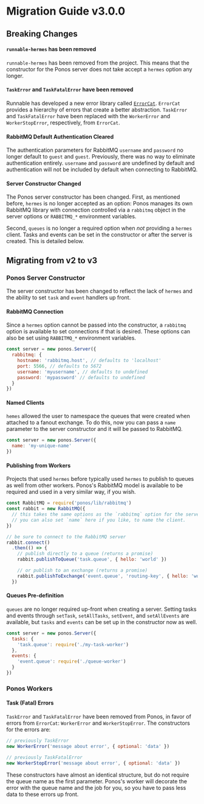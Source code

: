 # Migration Guide v3.0.0

## Breaking Changes

#### `runnable-hermes` has been removed

`runnable-hermes` has been removed from the project. This means that the constructor for the Ponos server does not take accept a `hermes` option any longer.

#### `TaskError` and `TaskFatalError` have been removed

Runnable has developed a new error library called [`ErrorCat`](https://github.com/Runnable/error-cat). `ErrorCat` provides a hierarchy of errors that create a better abstraction. `TaskError` and `TaskFatalError` have been replaced with the `WorkerError` and `WorkerStopError`, respectively, from `ErrorCat`.

#### RabbitMQ Default Authentication Cleared

The authentication parameters for RabbitMQ `username` and `password` no longer default to `guest` and `guest`. Previously, there was no way to eliminate authentication entirely. `username` and `password` are undefined by default and authentication will not be included by default when connecting to RabbitMQ.

#### Server Constructor Changed

The Ponos server constructor has been changed. First, as mentioned before, `hermes` is no longer accepted as an option: Ponos manages its own RabbitMQ library with connection controlled via a `rabbitmq` object in the server options or `RABBITMQ_*` environment variables.

Second, `queues` is no longer a required option when _not_ providing a `hermes` client. Tasks and events can be set in the constructor or after the server is created. This is detailed below.

## Migrating from v2 to v3

### Ponos Server Constructor

The server constructor has been changed to reflect the lack of `hermes` and the ability to set `task` and `event` handlers up front.

#### RabbitMQ Connection

Since a `hermes` option cannot be passed into the constructor, a `rabbitmq` option is available to set connections if that is desired. These options can also be set using `RABBITMQ_*` environment variables.

```javascript
const server = new ponos.Server({
  rabbitmq: {
    hostname: 'rabbitmq.host', // defaults to 'localhost'
    port: 5566, // defaults to 5672
    username: 'myusername', // defaults to undefined
    password: 'mypassword' // defaults to undefined
  }
})
```

#### Named Clients

`hemes` allowed the user to namespace the queues that were created when attached to a fanout exchange. To do this, now you can pass a `name` parameter to the server constructor and it will be passed to RabbitMQ.

```javascript
const server = new ponos.Server({
  name: 'my-unique-name'
})
```

#### Publishing from Workers

Projects that used `hermes` before typically used `hermes` to publish to queues as well from other workers. Ponos's RabbitMQ model is available to be required and used in a very similar way, if you wish.

```javascript
const RabbitMQ = require('ponos/lib/rabbitmq')
const rabbit = new RabbitMQ({
  // this takes the same options as the `rabbitmq` option for the server.
  // you can also set `name` here if you like, to name the client.
})

// be sure to connect to the RabbitMQ server
rabbit.connect()
  .then(() => {
    // publish directly to a queue (returns a promise)
    rabbit.publishToQueue('task.queue', { hello: 'world' })

    // or publish to an exchange (returns a promise)
    rabbit.publishToExchange('event.queue', 'routing-key', { hello: 'world' })
  })
```

#### Queues Pre-definition

`queues` are no longer required up-front when creating a server. Setting tasks and events through `setTask`, `setAllTasks`, `setEvent`, and `setAllEvents` are available, but `tasks` and `events` can be set up in the constructor now as well.

```javascript
const server = new ponos.Server({
  tasks: {
    'task.queue': require('./my-task-worker')
  },
  events: {
    'event.queue': require('./queue-worker')
  }
})
```

### Ponos Workers

#### Task (Fatal) Errors

`TaskError` and `TaskFatalError` have been removed from Ponos, in favor of errors from `ErrorCat`: `WorkerError` and `WorkerStopError`. The constructors for the errors are:

```javascript
// previously TaskError
new WorkerError('message about error', { optional: 'data' })

// previously TaskFatalError
new WorkerStopError('message about error', { optional: 'data' })
```

These constructors have almost an identical structure, but do not require the queue name as the first parameter. Ponos's worker will decorate the error with the queue name and the job for you, so you have to pass less data to these errors up front.
